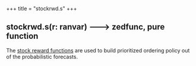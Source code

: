 +++
title = "stockrwd.s"
+++

## stockrwd.s(r: ranvar) 🡒 zedfunc, pure function

The [stock reward functions](../../../library/stock-reward-function) are used to build prioritized ordering policy out of the probabilistic forecasts.
